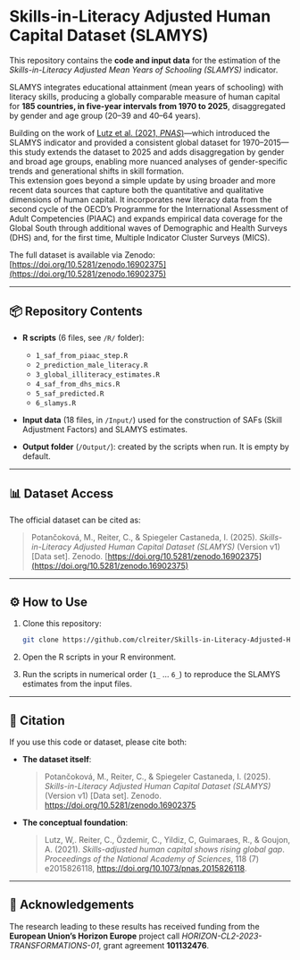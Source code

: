 # Skills-in-Literacy Adjusted Human Capital Dataset (SLAMYS)

This repository contains the **code and input data** for the estimation of the *Skills-in-Literacy Adjusted Mean Years of Schooling (SLAMYS)* indicator.  

SLAMYS integrates educational attainment (mean years of schooling) with literacy skills, producing a globally comparable measure of human capital for **185 countries, in five-year intervals from 1970 to 2025**, disaggregated by gender and age group (20–39 and 40–64 years).  

Building on the work of [Lutz et al. (2021, *PNAS*)](https://www.pnas.org/doi/10.1073/pnas.2015826118)—which introduced the SLAMYS indicator and provided a consistent global dataset for 1970–2015—this study extends the dataset to 2025 and adds disaggregation by gender and broad age groups, enabling more nuanced analyses of gender-specific trends and generational shifts in skill formation.  
This extension goes beyond a simple update by using broader and more recent data sources that capture both the quantitative and qualitative dimensions of human capital. It incorporates new literacy data from the second cycle of the OECD’s Programme for the International Assessment of Adult Competencies (PIAAC) and expands empirical data coverage for the Global South through additional waves of Demographic and Health Surveys (DHS) and, for the first time, Multiple Indicator Cluster Surveys (MICS).  

The full dataset is available via Zenodo:  
[https://doi.org/10.5281/zenodo.16902375](https://doi.org/10.5281/zenodo.16902375)  

---

## 📦 Repository Contents

- **R scripts** (6 files, see `/R/` folder):  
  - `1_saf_from_piaac_step.R`  
  - `2_prediction_male_literacy.R`  
  - `3_global_illiteracy_estimates.R`  
  - `4_saf_from_dhs_mics.R`  
  - `5_saf_predicted.R`  
  - `6_slamys.R`  

- **Input data** (18 files, in `/Input/`) used for the construction of SAFs (Skill Adjustment Factors) and SLAMYS estimates.
- **Output folder** (`/Output/`): created by the scripts when run. It is empty by default.  

---

## 📊 Dataset Access

The official dataset can be cited as:  

> Potančoková, M., Reiter, C., & Spiegeler Castaneda, I. (2025). *Skills-in-Literacy Adjusted Human Capital Dataset (SLAMYS)* (Version v1) [Data set]. Zenodo. [https://doi.org/10.5281/zenodo.16902375](https://doi.org/10.5281/zenodo.16902375)  

---

## ⚙️ How to Use

1. Clone this repository:  
   ```bash
   git clone https://github.com/clreiter/Skills-in-Literacy-Adjusted-Human-Capital-Dataset
   
2. Open the R scripts in your R environment.  

3. Run the scripts in numerical order (`1_` … `6_`) to reproduce the SLAMYS estimates from the input files.  

---

## 📖 Citation

If you use this code or dataset, please cite both:  

- **The dataset itself**:  
  > Potančoková, M., Reiter, C., & Spiegeler Castaneda, I. (2025). *Skills-in-Literacy Adjusted Human Capital Dataset (SLAMYS)* (Version v1) [Data set]. Zenodo. https://doi.org/10.5281/zenodo.16902375  

- **The conceptual foundation**:  
  > Lutz, W,. Reiter, C., Özdemir, C., Yildiz, C, Guimaraes, R., & Goujon, A. (2021). *Skills-adjusted human capital shows rising global gap*. *Proceedings of the National Academy of Sciences*, 118 (7) e2015826118, https://doi.org/10.1073/pnas.2015826118.

---

## 🤝 Acknowledgements

The research leading to these results has received funding from the **European Union’s Horizon Europe** project call *HORIZON-CL2-2023-TRANSFORMATIONS-01*, grant agreement **101132476**.  
